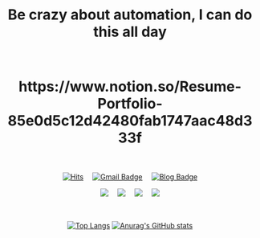 <div align = "center">
  <h1><strong>Be crazy about automation, I can do this all day</strong></h1><br>
</div>
<div align = "center">
  <h1><strong>https://www.notion.so/Resume-Portfolio-85e0d5c12d42480fab1747aac48d333f</strong></h1><br>
</div>
<div align = "center">
<!--   (　) 전각문자(띄어쓰기)-->
  
  [![Hits](https://hits.seeyoufarm.com/api/count/incr/badge.svg?url=https%3A%2F%2Fgithub.com%2Ffirstquarter-J&count_bg=%2379C83D&title_bg=%23555555&icon=&icon_color=%23E7E7E7&title=hits&edge_flat=false)](https://hits.seeyoufarm.com)　
  [![Gmail Badge](https://img.shields.io/badge/Gmail-d14836?style=flat&logo=Gmail&logoColor=white&link=mailto:firstquarter88@gmail.com)](mailto:firstquarter88@gmail.com)　
  [![Blog Badge](http://img.shields.io/badge/-Blog-green?style=flat&logo=Bloglovin&link=https://firstquarter.tistory.com/)](https://firstquarter.tistory.com/)　
<!--   [![Youtube Badge](https://img.shields.io/badge/Youtube-ff0000?style=flat&logo=youtube&link=https://www.youtube.com/channel/UCZbgw-o-kYIwYlqOWIXmH3Q)](https://www.youtube.com/channel/UCZbgw-o-kYIwYlqOWIXmH3Q) -->

</div>

<div align = "center">
<!--   <img src="https://img.shields.io/badge/Gmail-D14836?style=for-the-badge&logo=gmail&logoColor=white"/>
  <img src="https://img.shields.io/badge/JavaScript-F7DF1E?style=for-the-badge&logo=javascript&logoColor=black"/>
  <img src="https://img.shields.io/badge/HTML5-E34F26?style=for-the-badge&logo=html5&logoColor=white"/>
  <img src="https://img.shields.io/badge/CSS3-1572B6?style=for-the-badge&logo=css3&logoColor=white"/>
  <img src="https://img.shields.io/badge/TypeScript-007ACC?style=for-the-badge&logo=typescript&logoColor=white"/>
  <img src="https://img.shields.io/badge/MongoDB-4EA94B?style=for-the-badge&logo=mongodb&logoColor=white"/>
  <img src="https://img.shields.io/badge/MySQL-00000F?style=for-the-badge&logo=mysql&logoColor=white"/>
  <img src=""/> -->
<!--   <img alt="NodeJS" src="https://img.shields.io/badge/node.js-%2343853D.svg?style=for-the-badge&logo=node-dot-js&logoColor=white"/>
  <img alt="NodeJS" src="https://img.shields.io/badge/node.js-%2343853D.svg?style=flat&logo=node-dot-js&logoColor=white"/>
  <img src="https://img.shields.io/badge/node.js-339933?style=flat&logo=node.js&logoColor=white"/> -->
  <!--   <img alt="NodeJS" src="https://img.shields.io/badge/node.js-%2343853D.svg?style=flat&logo=node-dot-js&logoColor=white"/>　 -->

  
<!--   <img src="https://img.shields.io/badge/HTML-E34F26?style=flat&logo=HTML5&logoColor=white"/>　 -->
<!--   <img src="https://img.shields.io/badge/CSS-1572B6?style=flat&logo=CSS3&logoColor=white"/>　 -->
  <img src="https://img.shields.io/badge/node.js-339933?style=flat&logo=node.js&logoColor=white"/>　
  <img src="https://img.shields.io/badge/JavaScript-F7DF1E?style=flat&logo=JavaScript&logoColor=white"/>　
  <img src="https://img.shields.io/badge/MongoDB-47A248?style=flat&logo=MongoDB&logoColor=white"/>　
  <img src="https://img.shields.io/badge/MySQL-4479A1?style=flat&logo=MySQL&logoColor=white"/>　
<!--   <img src="https://img.shields.io/badge/Python-3776AB?style=flat&logo=Python&logoColor=white"/>　 -->
<!--   <img src="https://img.shields.io/badge/Git-F05032?style=flat&logo=Git&logoColor=white"/> -->
</div>

<br>

<div align="center">
  
  [![Top Langs](https://github-readme-stats.vercel.app/api/top-langs/?username=firstquarter-J&layout=compact&hide=Shell,Batchifile,PowerShell&langs_count=6&theme=react)](https://github.com/firstquarter-J/github-readme-stats)
  [![Anurag's GitHub stats](https://github-readme-stats.vercel.app/api?username=firstquarter-J&theme=react&hide=prs&count_private=true&show_icons=true&)](https://github.com/firstquarter-J/github-readme-stats)
  
</div>
